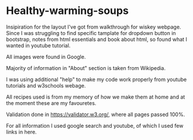 # Healthy-warming-soups

Insipiration for the layout I've got from walkthrough for wiskey webpage.
Since I was struggling to find specific tamplate for dropdown button in bootstrap, notes from html essentials and book about html, so found what I wanted in youtube tutorial.

All images were found in Google.

Majority of information in "About" section is taken from Wikipedia.

I was using additional "help" to make my code work properly from youtube tutorials and w3schools webage. 

All recipes used is from my memory of how we make them at home and at the moment these are my favouretes.

Validation done in https://validator.w3.org/, where all pages passed 100%.

For all information I used google search and youtube, of which I used few links in here. 